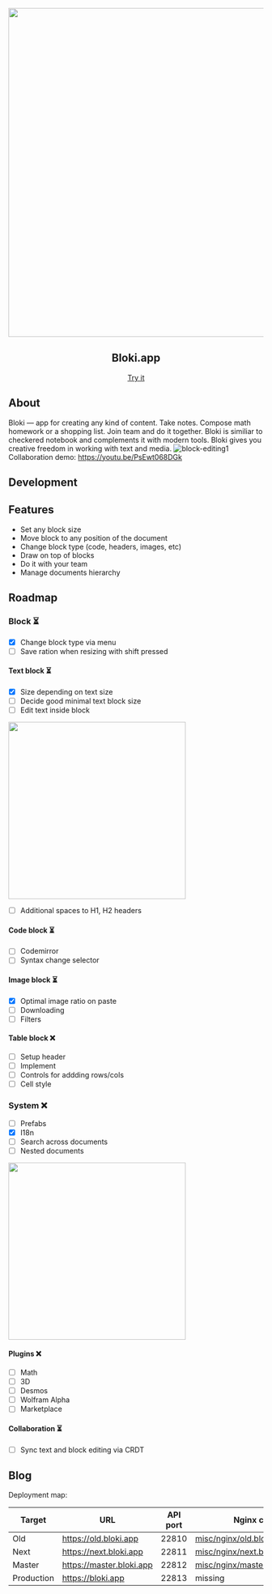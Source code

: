 <br>
<div align="center">
	<img
		src="https://user-images.githubusercontent.com/17229619/167316774-9ed7ffa6-32a6-4c82-8a76-f79e0d2f9a17.png"
		align="center"
		width="650"
	/>

</div>

<h2 align="center">Bloki.app</h2>
<p align="center"><a href="https://bloki.app">Try it</a></p>

## About

Bloki — app for creating any kind of content.
Take notes. Compose math homework or a shopping list.
Join team and do it together.
Bloki is similiar to checkered notebook and complements it with modern tools.
Bloki gives you creative freedom in working with text and media.
![block-editing1](https://user-images.githubusercontent.com/17229619/162616223-7bada943-3944-4fe4-83fa-76e96ec87f3d.gif)
Collaboration demo: https://youtu.be/PsEwt068DGk

## Development

## Features
- Set any block size
- Move block to any position of the document
- Change block type (code, headers, images, etc)
- Draw on top of blocks
- Do it with your team
- Manage documents hierarchy

## Roadmap

### Block ⏳
- [x] Change block type via menu
- [ ] Save ration when resizing with shift pressed
#### Text block ⏳
- [x] Size depending on text size
- [ ] Decide good minimal text block size
- [ ] Edit text inside block
<img src="https://user-images.githubusercontent.com/17229619/162611730-1f9cfe16-1a17-46d1-b493-a548ca935d18.png" width="350" />

- [ ] Additional spaces to H1, H2 headers
#### Code block ⏳
- [ ] Codemirror
- [ ] Syntax change selector
#### Image block ⏳
- [x] Optimal image ratio on paste
- [ ] Downloading
- [ ] Filters
#### Table block ❌
- [ ] Setup header
- [ ] Implement
- [ ] Controls for addding rows/cols
- [ ] Cell style
### System ❌
- [ ] Prefabs
- [x] I18n
- [ ] Search across documents
- [ ] Nested documents
<img src="https://user-images.githubusercontent.com/17229619/162612650-52093ee8-8523-4a53-8d86-2f89a312f54a.png" width="350" />

#### Plugins ❌
- [ ] Math
- [ ] 3D
- [ ] Desmos
- [ ] Wolfram Alpha
- [ ] Marketplace
#### Collaboration ⏳
- [ ] Sync text and block editing via CRDT


## Blog

Deployment map:

| Target     | URL                      | API port | Nginx config                         | Systemd unit                              |
| ---------- | ------------------------ | -------- | ------------------------------------ | ----------------------------------------- |
| Old        | https://old.bloki.app    | 22810    | [misc/nginx/old.bloki.app.conf]()    | [misc/systemd/old.bloki.app.service]()    |
| Next       | https://next.bloki.app   | 22811    | [misc/nginx/next.bloki.app.conf]()   | [misc/systemd/next.bloki.app.service]()   |
| Master     | https://master.bloki.app | 22812    | [misc/nginx/master.bloki.app.conf]() | [misc/systemd/master.bloki.app.service]() |
| Production | https://bloki.app        | 22813    | missing                              | mssing                                    |
